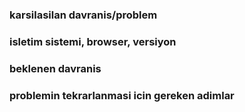 ### karsilasilan davranis/problem

### isletim sistemi, browser, versiyon

### beklenen davranis

### problemin tekrarlanmasi icin gereken adimlar

